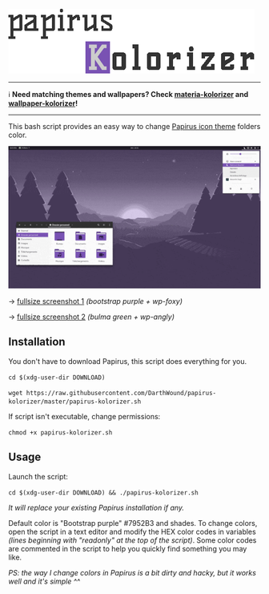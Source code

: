 ![title](papirusK-title.gif)

---

:information_source: **Need matching themes and wallpapers?
Check [materia-kolorizer](https://github.com/DarthWound/materia-kolorizer) and [wallpaper-kolorizer](https://github.com/DarthWound/wallpaper-kolorizer)!**

---

This bash script provides an easy way to change [Papirus icon theme](https://github.com/PapirusDevelopmentTeam/papirus-icon-theme) folders color.

![showcase](kolorizerSW.gif)

-> [fullsize screenshot 1](kolorizerSC.png?raw=true) *(bootstrap purple + wp-foxy)*

-> [fullsize screenshot 2](kolorizerSK.png?raw=true) *(bulma green + wp-angly)*

## Installation

You don't have to download Papirus, this script does everything for you.

`cd $(xdg-user-dir DOWNLOAD)`

`wget https://raw.githubusercontent.com/DarthWound/papirus-kolorizer/master/papirus-kolorizer.sh`

If script isn't executable, change permissions:

`chmod +x papirus-kolorizer.sh`

## Usage

Launch the script:

`cd $(xdg-user-dir DOWNLOAD) && ./papirus-kolorizer.sh`

*It will replace your existing Papirus installation if any.*

Default color is "Bootstrap purple" #7952B3 and shades. To change colors, open the script in a text editor and modify the HEX color codes in variables *(lines beginning with "readonly" at the top of the script)*. Some color codes are commented in the script to help you quickly find something you may like.

*PS: the way I change colors in Papirus is a bit dirty and hacky, but it works well and it's simple ^^*
